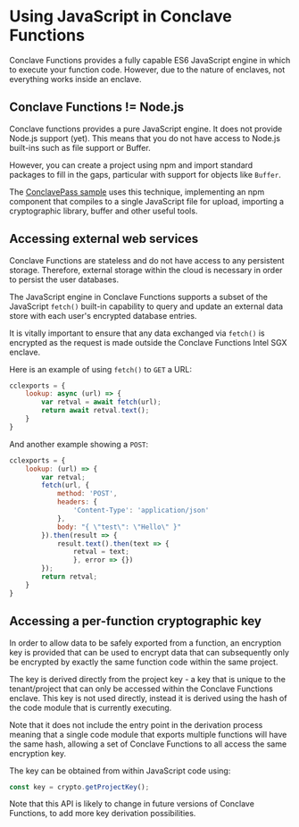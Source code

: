 # Using JavaScript in Conclave Functions
Conclave Functions provides a fully capable ES6 JavaScript engine in which to
execute your function code. However, due to the nature of enclaves, not
everything works inside an enclave.

## Conclave Functions != Node.js
Conclave functions provides a pure JavaScript engine. It does not provide
Node.js support (yet). This means that you do not have access to Node.js
built-ins such as file support or Buffer.

However, you can create a project using npm and import standard packages to fill
in the gaps, particular with support for objects like `Buffer`.

The [ConclavePass sample](https://github.com/R3Conclave/ccl-sample-conclavepass)
uses this technique, implementing an npm component that compiles to a single
JavaScript file for upload, importing a cryptographic library, buffer and other
useful tools.

## Accessing external web services
Conclave Functions are stateless and do not have access to any persistent
storage. Therefore, external storage within the cloud is necessary in order to
persist the user databases. 

The JavaScript engine in Conclave Functions supports a subset of the JavaScript
`fetch()` built-in capability to query and update an external data store with
each user's encrypted database entries. 

It is vitally important to ensure that any data exchanged via `fetch()` is
encrypted as the request is made outside the Conclave Functions Intel SGX
enclave. 

Here is an example of using `fetch()` to `GET` a URL:

```javascript
cclexports = {
    lookup: async (url) => {
        var retval = await fetch(url);
        return await retval.text();
    }
}
```

And another example showing a `POST`:

```javascript
cclexports = {
    lookup: (url) => {
        var retval;
        fetch(url, {
            method: 'POST',
            headers: {
                'Content-Type': 'application/json'
            },
            body: "{ \"test\": \"Hello\" }"
        }).then(result => {
            result.text().then(text => {
                retval = text;
                }, error => {})
        });
        return retval;
    }
}
```

## Accessing a per-function cryptographic key
In order to allow data to be safely exported from a function, an encryption key
is provided that can be used to encrypt data that can subsequently only be
encrypted by exactly the same function code within the same project.

The key is derived directly from the project key - a key that is unique to the
tenant/project that can only be accessed within the Conclave Functions enclave.
This key is not used directly, instead it is derived using the hash of the code
module that is currently executing. 

Note that it does not include the entry point in the derivation process meaning
that a single code module that exports multiple functions will have the same
hash, allowing a set of Conclave Functions to all access the same encryption
key.

The key can be obtained from within JavaScript code using:

```javascript
const key = crypto.getProjectKey();
```

Note that this API is likely to change in future versions of Conclave Functions,
to add more key derivation possibilities.

